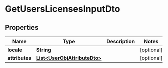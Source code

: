 

# GetUsersLicensesInputDto

## Properties

Name | Type | Description | Notes
------------ | ------------- | ------------- | -------------
**locale** | **String** |  |  [optional]
**attributes** | [**List&lt;UserObjAttributeDto&gt;**](UserObjAttributeDto.md) |  |  [optional]



